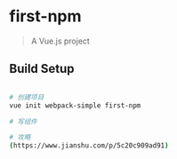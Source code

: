 # first-npm

> A Vue.js project

## Build Setup

``` bash

# 创建项目 
vue init webpack-simple first-npm

# 写组件

# 攻略
(https://www.jianshu.com/p/5c20c909ad91)

```
